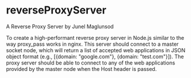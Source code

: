 # reverseProxyServer
A Reverse Proxy Server by Junel Maglunsod

To create a high-performant reverse proxy server in Node.js similar to the way proxy_pass works in nginx. This server should connect to a master socket node, which will return a list of accepted web applications in JSON object format (e.g., [{domain: "google.com"}, {domain: "test.com"}]). The proxy server should be able to connect to any of the web applications provided by the master node when the Host header is passed.
